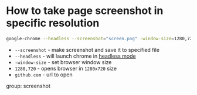 # How to take page screenshot in specific resolution

```bash
google-chrome --headless --screenshot="screen.png" -window-size=1280,720 "https://github.com"
```

- `--screenshot` - make screenshot and save it to specified file
- `--headless` - will launch chrome in [headless mode](https://developers.google.com/web/updates/2017/04/headless-chrome#cli)
- `-window-size` - set browser window size
- `1280,720` - opens browser in `1280x720` size
- `github.com` - url to open

group: screenshot


